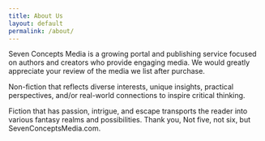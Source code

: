 ```yaml
---
title: About Us
layout: default
permalink: /about/
---
```

Seven Concepts Media is a growing portal and publishing service focused on authors and creators who provide engaging media.
We would greatly appreciate your review of the media we list after purchase.

Non-fiction that reflects diverse interests, unique insights, practical perspectives, and/or real-world connections to inspire critical thinking.

Fiction that has passion, intrigue, and escape transports the reader into various fantasy realms and possibilities. 
Thank you, Not five, not six, but SevenConceptsMedia.com.
